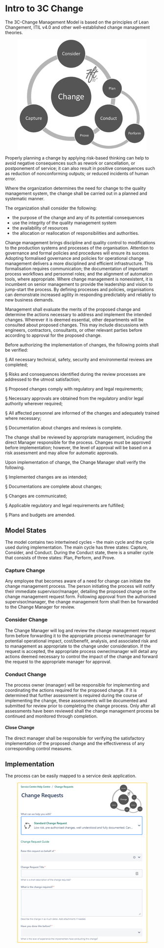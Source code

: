 # Intro to 3C Change

The 3C-Change Management Model is based on the principles of Lean Changement, ITIL v4.0 and other well-established change management theories.

<figure><img src="../../.gitbook/assets/image (44).png" alt=""><figcaption></figcaption></figure>

&#x20;

Properly planning a change by applying risk-based thinking can help to avoid negative consequences such as rework or cancellation, or postponement of service; it can also result in positive consequences such as reduction of nonconforming outputs; or reduced incidents of human error.

Where the organization determines the need for change to the quality management system, the change shall be carried out in a planned and systematic manner.

The organization shall consider the following:

* the purpose of the change and any of its potential consequences
* use the integrity of the quality management system
* the availability of resources
* the allocation or reallocation of responsibilities and authorities.

Change management brings discipline and quality control to modifications to the production systems and processes of the organisation. Attention to governance and formal policies and procedures will ensure its success. Adopting formalised governance and policies for operational change management delivers a more disciplined and efficient infrastructure. This formalisation requires communication; the documentation of important process workflows and personnel roles; and the alignment of automation tools, where appropriate. Where change management is nonexistent, it is incumbent on senior management to provide the leadership and vision to jump-start the process. By defining processes and policies, organisations can demonstrate increased agility in responding predictably and reliably to new business demands.

Management shall evaluate the merits of the proposed change and determine the actions necessary to address and implement the intended changes. Wherever it is deemed essential, other departments will be consulted about proposed changes. This may include discussions with engineers, contractors, consultants, or other relevant parties before according to approval for the proposed change.

Before authorizing the implementation of changes, the following points shall be verified:

§   All necessary technical, safety, security and environmental reviews are completed;

§   Risks and consequences identified during the review processes are addressed to the utmost satisfaction;

§   Proposed changes comply with regulatory and legal requirements;

§   Necessary approvals are obtained from the regulatory and/or legal authority wherever required;

§   All affected personnel are informed of the changes and adequately trained where necessary;

§   Documentation about changes and reviews is complete.

The change shall be reviewed by appropriate management, including the direct Manager responsible for the process. Changes must be approved before implementation; however, the level of approval will be based on a risk assessment and may allow for automatic approvals.

Upon implementation of change, the Change Manager shall verify the following.

§   Implemented changes are as intended;

§   Documentations are complete about changes;

§   Changes are communicated;

§   Applicable regulatory and legal requirements are fulfilled;

§   Plans and budgets are amended.

## Model States <a href="#_toc35339163" id="_toc35339163"></a>

The model contains two intertwined cycles – the main cycle and the cycle used during implementation. The main cycle has three states: Capture, Consider, and Conduct. During the Conduct state, there is a smaller cycle that consists of three states: Plan, Perform, and Prove.

### **Capture Change**

Any employee that becomes aware of a need for change can initiate the change management process. The person initiating the process will notify their immediate supervisor/manager, detailing the proposed change on the change management request form. Following approval from the authorised supervisor/manager, the change management form shall then be forwarded to the Change Manager for review.

### **Consider Change**

The Change Manager will log and review the change management request form before forwarding it to the appropriate process owner/manager for potential operational impact, cost/benefit, analysis, and associated risk and to management as appropriate to the change under consideration. If the request is accepted, the appropriate process owner/manager will detail any actions deemed necessary to control the impact of the change and forward the request to the appropriate manager for approval. &#x20;

### **Conduct Change**

The process owner (manager) will be responsible for implementing and coordinating the actions required for the proposed change. If it is determined that further assessment is required during the course of implementing the change, these assessments will be documented and submitted for review prior to completing the change process. Only after all assessments have been reviewed shall the change management process be continued and monitored through completion.

#### **Close Change**

The direct manager shall be responsible for verifying the satisfactory implementation of the proposed change and the effectiveness of any corresponding control measures.

## Implementation&#x20;

The process can be easily mapped to a service desk application.&#x20;

<figure><img src="../../.gitbook/assets/image (37).png" alt=""><figcaption></figcaption></figure>
